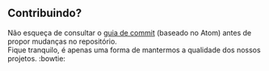 ## Contribuindo?
Não esqueça de consultar o <a href="https://atom.io/docs/latest/contributing#git-commit-messages" target="_blank">guia de commit</a> (baseado no Atom) antes de propor mudanças no repositório.  
Fique tranquilo, é apenas uma forma de mantermos a qualidade dos nossos projetos. :bowtie:
